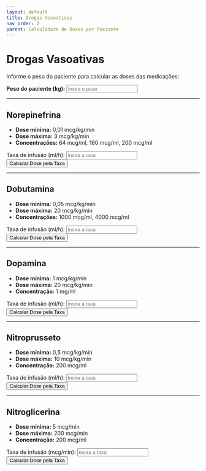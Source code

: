 ```yaml
---
layout: default
title: Drogas Vasoativas
nav_order: 2
parent: Calculadora de Doses por Paciente
---
```


# Drogas Vasoativas

Informe o peso do paciente para calcular as doses das medicações:

<div class="form-group">
  <label for="pesoPaciente"><strong>Peso do paciente (kg):</strong></label>
  <input type="number" id="pesoPaciente" placeholder="Insira o peso" min="0" step="any">
</div>

---

## Norepinefrina

- **Dose mínima:** 0,01 mcg/kg/min  
- **Dose máxima:** 3 mcg/kg/min  
- **Concentrações:** 64 mcg/ml, 160 mcg/ml, 200 mcg/ml  

<div class="form-group">
  <label for="taxaNorepinefrina">Taxa de infusão (ml/h):</label>
  <input type="number" id="taxaNorepinefrina" placeholder="Insira a taxa" min="0" step="any">
  <button onclick="calcularDosePorTaxa('norepinefrina')">Calcular Dose pela Taxa</button>
  <div class="result" id="resultadoNorepinefrina"></div>
</div>

---

## Dobutamina

- **Dose mínima:** 0,05 mcg/kg/min  
- **Dose máxima:** 20 mcg/kg/min  
- **Concentrações:** 1000 mcg/ml, 4000 mcg/ml  

<div class="form-group">
  <label for="taxaDobutamina">Taxa de infusão (ml/h):</label>
  <input type="number" id="taxaDobutamina" placeholder="Insira a taxa" min="0" step="any">
  <button onclick="calcularDosePorTaxa('dobutamina')">Calcular Dose pela Taxa</button>
  <div class="result" id="resultadoDobutamina"></div>
</div>

---

## Dopamina

- **Dose mínima:** 1 mcg/kg/min  
- **Dose máxima:** 20 mcg/kg/min  
- **Concentração:** 1 mg/ml  

<div class="form-group">
  <label for="taxaDopamina">Taxa de infusão (ml/h):</label>
  <input type="number" id="taxaDopamina" placeholder="Insira a taxa" min="0" step="any">
  <button onclick="calcularDosePorTaxa('dopamina')">Calcular Dose pela Taxa</button>
  <div class="result" id="resultadoDopamina"></div>
</div>

---

## Nitroprusseto

- **Dose mínima:** 0,5 mcg/kg/min  
- **Dose máxima:** 10 mcg/kg/min  
- **Concentração:** 200 mcg/ml  

<div class="form-group">
  <label for="taxaNitroprusseto">Taxa de infusão (ml/h):</label>
  <input type="number" id="taxaNitroprusseto" placeholder="Insira a taxa" min="0" step="any">
  <button onclick="calcularDosePorTaxa('nitroprusseto')">Calcular Dose pela Taxa</button>
  <div class="result" id="resultadoNitroprusseto"></div>
</div>

---

## Nitroglicerina

- **Dose mínima:** 5 mcg/min  
- **Dose máxima:** 200 mcg/min  
- **Concentração:** 200 mcg/ml  

<div class="form-group">
  <label for="taxaNitroglicerina">Taxa de infusão (mcg/min):</label>
  <input type="number" id="taxaNitroglicerina" placeholder="Insira a taxa" min="0" step="any">
  <button onclick="calcularDosePorTaxa('nitroglicerina')">Calcular Dose pela Taxa</button>
  <div class="result" id="resultadoNitroglicerina"></div>
</div>

<script>
window.calcularDosePorTaxa = function(medicamento) {
  const taxaElem = document.getElementById('taxa' + capitalize(medicamento));
  const taxa = parseFloat(taxaElem && taxaElem.value);
  if (isNaN(taxa) || taxa <= 0) {
    alert('Insira uma taxa válida para ' + medicamento);
    return;
  }
  let peso;
  if (medicamento !== 'nitroglicerina') {
    const pesoElem = document.getElementById('pesoPaciente');
    peso = parseFloat(pesoElem && pesoElem.value);
    if (isNaN(peso) || peso <= 0) {
      alert('Insira o peso do paciente');
      return;
    }
  }
  let resultado = '';
  switch (medicamento) {
    case 'norepinefrina':
      [64, 160, 200].forEach(conc => {
        const dose = taxa * conc;
        resultado += `<strong>${conc} mcg/ml:</strong> ${dose.toFixed(2)} mcg/h (${(dose/60/peso).toFixed(3)} mcg/kg/min)<br>`;
      });
      break;
    case 'dobutamina':
      [1000, 4000].forEach(conc => {
        const dose = taxa * conc;
        resultado += `<strong>${conc} mcg/ml:</strong> ${dose.toFixed(2)} mcg/h (${(dose/60/peso).toFixed(3)} mcg/kg/min)<br>`;
      });
      break;
    case 'dopamina':
      const doseDp = taxa * 1000;
      resultado = `<strong>1 mg/ml:</strong> ${doseDp.toFixed(2)} mcg/h (${(doseDp/60/peso).toFixed(3)} mcg/kg/min)`;
      break;
    case 'nitroprusseto':
      const doseNP = taxa * 200;
      resultado = `<strong>200 mcg/ml:</strong> ${doseNP.toFixed(2)} mcg/h (${(doseNP/60/peso).toFixed(3)} mcg/kg/min)`;
      break;
    case 'nitroglicerina':
      const mlMin = taxa / 200;
      resultado = `Taxa necessária: ${(mlMin*60).toFixed(2)} ml/h para ${taxa} mcg/min`;
      break;
  }
  document.getElementById('resultado' + capitalize(medicamento)).innerHTML = resultado;
};

window.capitalize = function(s) {
  return s.charAt(0).toUpperCase() + s.slice(1);
};

document.addEventListener('DOMContentLoaded', () => {
  ['norepinefrina','dobutamina','dopamina','nitroprusseto','nitroglicerina']
    .forEach(m => {
      const input = document.getElementById('taxa' + capitalize(m));
      input && input.addEventListener('input', () => calcularDosePorTaxa(m));
    });
  const pesoInput = document.getElementById('pesoPaciente');
  pesoInput && pesoInput.addEventListener('input', () => {
    ['norepinefrina','dobutamina','dopamina','nitroprusseto'].forEach(m => {
      const taxaElem = document.getElementById('taxa' + capitalize(m));
      if (taxaElem && taxaElem.value) {
        calcularDosePorTaxa(m);
      }
    });
  });
});
</script>
